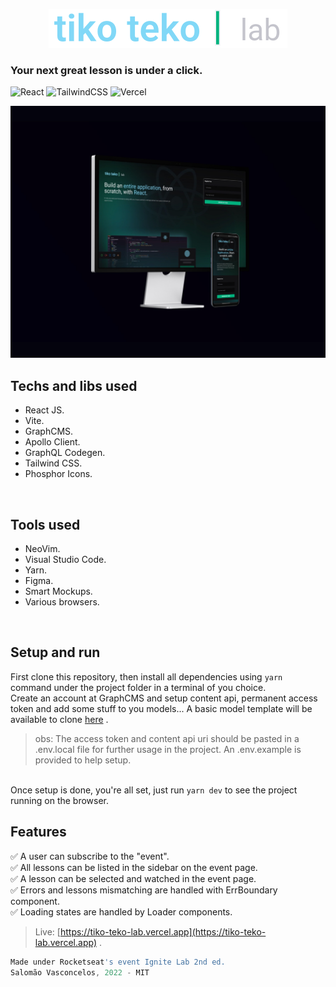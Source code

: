 <p align="center">
  <img src="./src/assets/tiko-teko-logo.svg" />
</p>

### Your next great lesson is under a click.

![React](https://img.shields.io/badge/react-%2320232a.svg?style=for-the-badge&logo=react&logoColor=%2361DAFB)
![TailwindCSS](https://img.shields.io/badge/tailwindcss-%2338B2AC.svg?style=for-the-badge&logo=tailwind-css&logoColor=white)
![Vercel](https://img.shields.io/badge/vercel-%23000000.svg?style=for-the-badge&logo=vercel&logoColor=white)

<p align="center">
  <img src="./src/assets/readme_mockup.png" />
</p>

## Techs and libs used

- React JS.
- Vite.
- GraphCMS.
- Apollo Client.
- GraphQL Codegen.
- Tailwind CSS.
- Phosphor Icons.
<br/>

## Tools used

- NeoVim.
- Visual Studio Code.
- Yarn.
- Figma.
- Smart Mockups.
- Various browsers.
<br/>

## Setup and run

First clone this repository, then install all dependencies using `yarn` command under the project folder in a terminal of you choice.
<br/>
Create an account at GraphCMS and setup content api, permanent access token and add some stuff to you models... A basic model template will be available to clone [here](https://app.graphcms.com/clone/3ee1de4a2d064069a7a6424f449b1197?name=Ignite%20Lab%2002) .<br/>

> obs: The access token and content api uri should be pasted in a .env.local file for further usage in the project. An .env.example is provided to help setup.

<br/>Once setup is done, you're all set, just run `yarn dev` to see the project running on the browser.<br/>

## Features

✅ A user can subscribe to the "event".<br/>
✅ All lessons can be listed in the sidebar on the event page.<br/>
✅ A lesson can be selected and watched in the event page.<br/>
✅ Errors and lessons mismatching are handled with ErrBoundary component.<br/>
✅ Loading states are handled by Loader components.<br/>

> Live: [https://tiko-teko-lab.vercel.app](https://tiko-teko-lab.vercel.app) .

```js
Made under Rocketseat's event Ignite Lab 2nd ed.
Salomão Vasconcelos, 2022 - MIT
```
